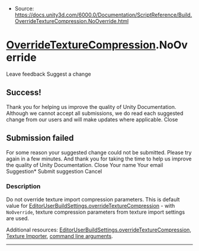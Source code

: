 * Source: https://docs.unity3d.com/6000.0/Documentation/ScriptReference/Build.OverrideTextureCompression.NoOverride.html

#  [OverrideTextureCompression](https://docs.unity3d.com/6000.0/Documentation/ScriptReference/Build.OverrideTextureCompression.html).NoOverride
Leave feedback
Suggest a change
## Success!
Thank you for helping us improve the quality of Unity Documentation. Although we cannot accept all submissions, we do read each suggested change from our users and will make updates where applicable.
Close
## Submission failed
For some reason your suggested change could not be submitted. Please <a>try again</a> in a few minutes. And thank you for taking the time to help us improve the quality of Unity Documentation.
Close
Your name Your email Suggestion* Submit suggestion
Cancel
### Description
Do not override texture import compression parameters.
This is default value for [EditorUserBuildSettings.overrideTextureCompression](https://docs.unity3d.com/6000.0/Documentation/ScriptReference/EditorUserBuildSettings-overrideTextureCompression.html) - with `NoOverride`, texture compression parameters from texture import settings are used.  
  
Additional resources: [EditorUserBuildSettings.overrideTextureCompression](https://docs.unity3d.com/6000.0/Documentation/ScriptReference/EditorUserBuildSettings-overrideTextureCompression.html), [Texture Importer](https://docs.unity3d.com/6000.0/Documentation/Manual/class-TextureImporter.html), [command line arguments](https://docs.unity3d.com/6000.0/Documentation/Manual/CommandLineArguments.html).
* * *
